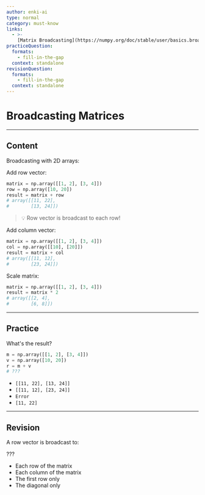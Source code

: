 ```yaml
---
author: enki-ai
type: normal
category: must-know
links:
  - >-
    [Matrix Broadcasting](https://numpy.org/doc/stable/user/basics.broadcasting.html#broadcasting-arrays){website}
practiceQuestion:
  formats:
    - fill-in-the-gap
  context: standalone
revisionQuestion:
  formats:
    - fill-in-the-gap
  context: standalone
---
```


# Broadcasting Matrices

---

## Content

Broadcasting with 2D arrays:

Add row vector:

```python
matrix = np.array([[1, 2], [3, 4]])
row = np.array([10, 20])
result = matrix + row
# array([[11, 22],
#        [13, 24]])
```

> 💡 Row vector is broadcast to each row!

Add column vector:

```python
matrix = np.array([[1, 2], [3, 4]])
col = np.array([[10], [20]])
result = matrix + col
# array([[11, 12],
#        [23, 24]])
```

Scale matrix:

```python
matrix = np.array([[1, 2], [3, 4]])
result = matrix * 2
# array([[2, 4],
#        [6, 8]])
```

---

## Practice

What's the result?

```python
m = np.array([[1, 2], [3, 4]])
v = np.array([10, 20])
r = m + v
# ???
```

- `[[11, 22], [13, 24]]`
- `[[11, 12], [23, 24]]`
- `Error`
- `[11, 22]`

---

## Revision

A row vector is broadcast to:

???

- Each row of the matrix
- Each column of the matrix
- The first row only
- The diagonal only
